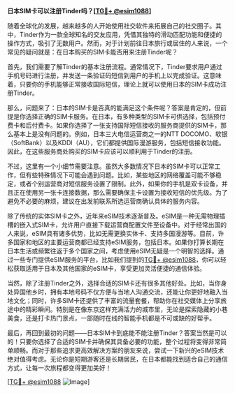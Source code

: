 **日本SIM卡可以注册Tinder吗？[[TG💪+ @esim1088](https://t.me/s/esim1088)]**

随着全球化的发展，越来越多的人开始使用社交软件来拓展自己的社交圈子。其中，Tinder作为一款全球知名的交友应用，凭借其独特的滑动匹配功能和便捷的操作方式，吸引了无数用户。然而，对于计划前往日本旅行或居住的人来说，一个常见的疑问就是：在日本购买的SIM卡能否用来注册Tinder呢？

首先，我们需要了解Tinder的基本注册流程。通常情况下，Tinder要求用户通过手机号码进行注册，并发送一条验证码短信到用户的手机上以完成验证。这意味着，只要你的手机能够正常接收国际短信，理论上就可以使用日本的SIM卡成功注册Tinder。

那么，问题来了：日本的SIM卡是否真的能满足这个条件呢？答案是肯定的，但前提是你选择正确的SIM卡服务。在日本，有多种类型的SIM卡可供选择，包括预付费卡和后付费卡。如果你选择了一张支持国际短信接收的服务商提供的SIM卡，那么基本上是没有问题的。例如，日本三大电信运营商之一的NTT DOCOMO、软银（SoftBank）以及KDDI（AU），它们都提供国际漫游服务，包括短信接收功能。因此，在这些服务商处购买的SIM卡应该可以顺利用于Tinder的注册。

不过，这里有一个小细节需要注意。虽然大多数情况下日本的SIM卡可以正常工作，但有些特殊情况下可能会遇到问题。比如，某些地区的网络覆盖可能不够稳定，或者个别运营商对短信服务设置了限制。此外，如果你的手机是双卡设备，并且正在使用另一张卡连接数据，那么需要确保主卡设置为接收短信的优先级。为了避免不必要的麻烦，建议在出发前联系所选运营商确认具体的服务内容。

除了传统的实体SIM卡之外，近年来eSIM技术逐渐普及。eSIM是一种无需物理插槽的嵌入式SIM卡，允许用户直接下载运营商配置文件至设备中。对于经常出国的人来说，eSIM具有诸多优势，比如无需更换实体卡、支持多国漫游等。目前，许多国家和地区的主要运营商都已经支持eSIM服务，包括日本。如果你打算长期在日本生活或频繁往返于多个国家之间，考虑使用eSIM无疑是一个明智的选择。通过一些专门提供eSIM服务的平台，比如我们提到的[TG💪+ @esim1088](https://t.me/s/esim1088)，你可以轻松获取适用于日本及其他国家的eSIM卡，享受更加灵活便捷的通信体验。

当然，除了注册Tinder之外，选择合适的SIM卡还有很多其他好处。比如，当你身处异国他乡时，拥有本地号码不仅方便与当地人沟通交流，还能让你更好地融入当地文化；同时，许多SIM卡还提供了丰富的流量套餐，帮助你在社交媒体上分享旅途中的精彩瞬间。特别是在像东京这样充满活力的城市里，无论是探索隐藏的小巷美食，还是打卡热门景点，一部随时在线的智能手机都是不可或缺的好帮手。

最后，再回到最初的问题——日本SIM卡到底能不能注册Tinder？答案当然是可以的！只要你选择了合适的SIM卡并确保其具备必要的功能，整个过程将变得非常简单顺畅。而对于那些追求更高效解决方案的朋友来说，尝试一下新兴的eSIM技术绝对值得考虑。无论你是短期游客还是长期居民，在日本都能找到适合自己的通信方式，让每一次旅程都变得更加美好！

[[TG💪+ @esim1088](https://t.me/s/esim1088) ![Image](https://i.postimg.cc/4NQfJmqS/Snipaste-2025-05-13-00-14-12.png)]